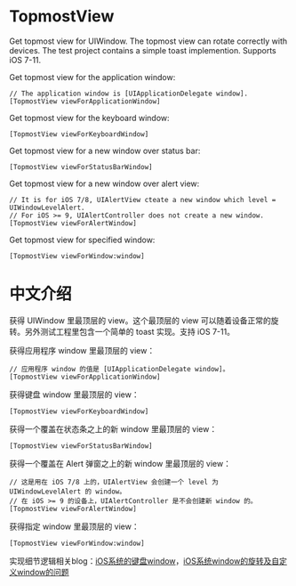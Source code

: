 # TopmostView

Get topmost view for UIWindow. The topmost view can rotate correctly with devices. The test project contains a simple toast implemention. Supports iOS 7-11.

Get topmost view for the application window:

    // The application window is [UIApplicationDelegate window].
    [TopmostView viewForApplicationWindow]

Get topmost view for the keyboard window:

    [TopmostView viewForKeyboardWindow]

Get topmost view for a new window over status bar:

    [TopmostView viewForStatusBarWindow]

Get topmost view for a new window over alert view:

    // It is for iOS 7/8, UIAlertView cteate a new window which level = UIWindowLevelAlert.
    // For iOS >= 9, UIAlertController does not create a new window.
    [TopmostView viewForAlertWindow]

Get topmost view for specified window:

    [TopmostView viewForWindow:window]

# 中文介绍

获得 UIWindow 里最顶层的 view。这个最顶层的 view 可以随着设备正常的旋转。另外测试工程里包含一个简单的 toast 实现。支持 iOS 7-11。

获得应用程序 window 里最顶层的 view：

    // 应用程序 window 的值是 [UIApplicationDelegate window]。
    [TopmostView viewForApplicationWindow]

获得键盘 window 里最顶层的 view：

    [TopmostView viewForKeyboardWindow]

获得一个覆盖在状态条之上的新 window 里最顶层的 view：

    [TopmostView viewForStatusBarWindow]

获得一个覆盖在 Alert 弹窗之上的新 window 里最顶层的 view：

    // 这是用在 iOS 7/8 上的，UIAlertView 会创建一个 level 为 UIWindowLevelAlert 的 window。
    // 在 iOS >= 9 的设备上，UIAlertController 是不会创建新 window 的。
    [TopmostView viewForAlertWindow]

获得指定 window 里最顶层的 view：

    [TopmostView viewForWindow:window]

实现细节逻辑相关blog：[iOS系统的键盘window](http://blog.harrisonxi.com/2017/02/iOS%E7%B3%BB%E7%BB%9F%E7%9A%84%E9%94%AE%E7%9B%98window.html)，[iOS系统window的旋转及自定义window的问题](http://blog.harrisonxi.com/2017/02/iOS%E7%B3%BB%E7%BB%9Fwindow%E7%9A%84%E6%97%8B%E8%BD%AC%E5%8F%8A%E8%87%AA%E5%AE%9A%E4%B9%89window%E7%9A%84%E9%97%AE%E9%A2%98.html)
